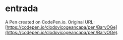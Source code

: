 # entrada

A Pen created on CodePen.io. Original URL: [https://codepen.io/clodovicogeancapa/pen/BarvOGe](https://codepen.io/clodovicogeancapa/pen/BarvOGe).

